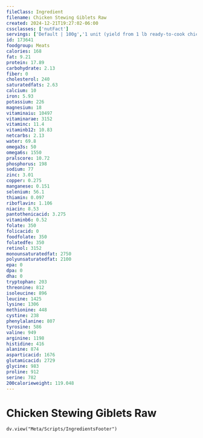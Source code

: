 ```yaml
---
fileClass: Ingredient
filename: Chicken Stewing Giblets Raw
created: 2024-12-21T19:27:02-06:00
cssclasses: ['nutFact']
servings: ['Default | 100g','1 unit (yield from 1 lb ready-to-cook chicken) | 28','1 giblets | 81']
id: 173641
foodgroup: Meats
calories: 168
fat: 9.21
protein: 17.89
carbohydrate: 2.13
fiber: 0
cholesterol: 240
saturatedfats: 2.63
calcium: 10
iron: 5.93
potassium: 226
magnesium: 18
vitaminaiu: 10497
vitaminarae: 3152
vitaminc: 11.4
vitaminb12: 10.83
netcarbs: 2.13
water: 69.8
omega3s: 50
omega6s: 1550
pralscore: 10.72
phosphorus: 198
sodium: 77
zinc: 3.01
copper: 0.275
manganese: 0.151
selenium: 56.1
thiamin: 0.097
riboflavin: 1.106
niacin: 8.53
pantothenicacid: 3.275
vitaminb6: 0.52
folate: 350
folicacid: 0
foodfolate: 350
folatedfe: 350
retinol: 3152
monounsaturatedfat: 2750
polyunsaturatedfat: 2100
epa: 0
dpa: 0
dha: 0
tryptophan: 203
threonine: 812
isoleucine: 896
leucine: 1425
lysine: 1306
methionine: 448
cystine: 238
phenylalanine: 807
tyrosine: 586
valine: 949
arginine: 1198
histidine: 416
alanine: 874
asparticacid: 1676
glutamicacid: 2729
glycine: 983
proline: 912
serine: 782
200calorieweight: 119.048
---
```


# Chicken Stewing Giblets Raw

```dataviewjs
dv.view("Meta/Scripts/IngredientsFooter")
```